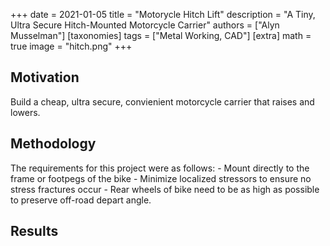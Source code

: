 +++
date = 2021-01-05
title = "Motorycle Hitch Lift"
description = "A Tiny, Ultra Secure Hitch-Mounted Motorcycle Carrier"
authors = ["Alyn Musselman"]
[taxonomies]
tags = ["Metal Working, CAD"]
[extra]
math = true
image = "hitch.png"
+++


## Motivation
Build a cheap, ultra secure, convienient motorcycle carrier that raises and lowers.

## Methodology
The requirements for this project were as follows:
	- Mount directly to the frame or footpegs of the bike
	- Minimize localized stressors to ensure no stress fractures occur
	- Rear wheels of bike need to be as high as possible to preserve off-road depart angle.


## Results